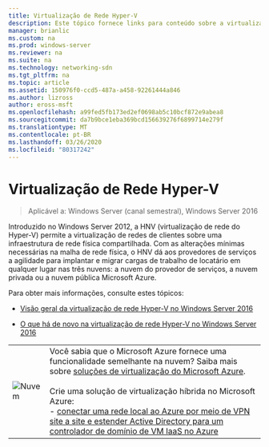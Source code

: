 ```yaml
---
title: Virtualização de Rede Hyper-V
description: Este tópico fornece links para conteúdo sobre a virtualização de rede Hyper-V no Windows Server 2016.
manager: brianlic
ms.custom: na
ms.prod: windows-server
ms.reviewer: na
ms.suite: na
ms.technology: networking-sdn
ms.tgt_pltfrm: na
ms.topic: article
ms.assetid: 150976f0-ccd5-487a-a458-92261444a846
ms.author: lizross
author: eross-msft
ms.openlocfilehash: a99fed5fb173ed2ef0698ab5c10bcf872e9abea8
ms.sourcegitcommit: da7b9bce1eba369bcd156639276f6899714e279f
ms.translationtype: MT
ms.contentlocale: pt-BR
ms.lasthandoff: 03/26/2020
ms.locfileid: "80317242"
---
```

# <a name="hyper-v-network-virtualization"></a>Virtualização de Rede Hyper-V

>Aplicável a: Windows Server (canal semestral), Windows Server 2016

Introduzido no Windows Server 2012, a HNV (virtualização de rede do Hyper-V) permite a virtualização de redes de clientes sobre uma infraestrutura de rede física compartilhada. Com as alterações mínimas necessárias na malha de rede física, o HNV dá aos provedores de serviços a agilidade para implantar e migrar cargas de trabalho de locatário em qualquer lugar nas três nuvens: a nuvem do provedor de serviços, a nuvem privada ou a nuvem pública Microsoft Azure.  
  
Para obter mais informações, consulte estes tópicos:  
  
-   [Visão geral da virtualização de rede Hyper-V no Windows Server 2016](../../../sdn/technologies/hyper-v-network-virtualization/hyperv-network-virtualization-overview-windows-server.md)  
  
-   [O que há de novo na virtualização de rede Hyper-V no Windows Server 2016](../../../sdn/technologies/hyper-v-network-virtualization/whats-new-hyperv-network-virtualization-windows-server.md)  
  
|||  
|-|-|  
|![Nuvem](../../../media/Hyper-V-Network-Virtualization/All_Symbols_Cloud.png)|Você sabia que o Microsoft Azure fornece uma funcionalidade semelhante na nuvem? Saiba mais sobre [soluções de virtualização do Microsoft Azure](https://aka.ms/f9bh7g).<br /><br />Crie uma solução de virtualização híbrida no Microsoft Azure:<br />- [conectar uma rede local ao Azure por meio de VPN site a site e estender Active Directory para um controlador de domínio de VM IaaS no Azure](https://aka.ms/d1dinb)|  